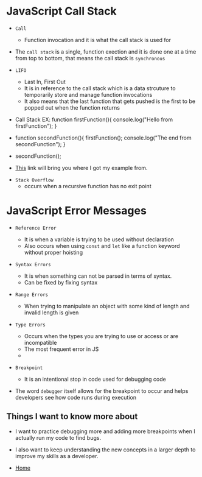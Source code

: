 # JavaScript Call Stack 

- `Call`
    - Function invocation and it is what the call stack is used for 

- The `call stack` is a single, function exection and it is done one at a time from top to bottom, that means the call stack is `synchronous`

- `LIFO` 
  - Last In, First Out 
  - It is in reference to the call stack which is a data strcuture to temporarily store and manage function invocations 
  - It also means that the last function that gets pushed is the first to be popped out when the function returns 

- Call Stack EX: 
  function firstFunction(){
  console.log("Hello from firstFunction");
 }

 - function secondFunction(){
  firstFunction();
  console.log("The end from secondFunction");
 }

 - secondFunction();

 * [This](https://www.freecodecamp.org/news/understanding-the-javascript-call-stack-861e41ae61d4/) link will bring you where I got my example from.

- `Stack Overflow` 
  - occurs when a recursive function has no exit point 


# JavaScript Error Messages 

- `Reference Error` 
    - It is when a variable is trying to be used without declaration 
    - Also occurs when using `const` and `let` like a function keyword without proper hoisting


- `Syntax Errors` 
    - It is when something can not be parsed in terms of syntax. 
    - Can be fixed by fixing syntax 

- `Range Errors` 
    - When trying to manipulate an object with some kind of length and invalid length is given 

- `Type Errors` 
  - Occurs when the types you are trying to use or access or are incompatible
  - The most frequent error in JS 
  - 

- `Breakpoint` 
  - It is an intentional stop in code used for debugging code 


- The word `debugger` itself allows for the breakpoint to occur and helps developers see how code runs during execution


## Things I want to know more about 

- I want to practice debugging more and adding more breakpoints when I actually run my code to find bugs. 

- I also want to keep understanding the new concepts in a larger depth to improve my skills as a developer. 



* [Home](Code301Notes.md)